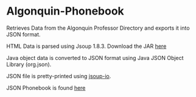 # Algonquin-Phonebook

Retrieves Data from the Algonquin Professor Directory and exports it into JSON format.

HTML Data is parsed using Jsoup 1.8.3. Download the JAR <a href="http://jsoup.org/packages/jsoup-1.8.3.jar">here</a>

Java object data is converted to JSON format using Java JSON Object Library (org.json).

JSON file is pretty-printed using <a href="https://github.com/jdereg/json-io">jsoup-io</a>.

JSON Phonebook is found <a href="https://raw.githubusercontent.com/tcunn093/Algonquin-Phonebook/master/src/professorsJSON.json">here</a>
